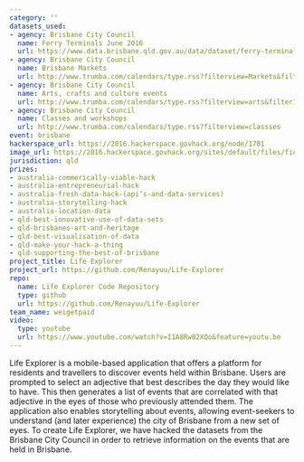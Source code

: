```yaml
---
category: ''
datasets_used:
- agency: Brisbane City Council
  name: Ferry Terminals June 2016
  url: https://www.data.brisbane.qld.gov.au/data/dataset/ferry-terminals/resource/bdffec72-f4b5-4107-b7e3-751652af28f2?view_id=45a62ce2-502d-4a36-b1d9-a7127a579af7
- agency: Brisbane City Council
  name: Brisbane Markets
  url: http://www.trumba.com/calendars/type.rss?filterview=Markets&filter1=_178869_&filterfield1=21859
- agency: Brisbane City Council
  name: Arts, crafts and culture events
  url: http://www.trumba.com/calendars/type.rss?filterview=arts&filter1=_171831_178893_&filterfield1=21859
- agency: Brisbane City Council
  name: Classes and workshops
  url: http://www.trumba.com/calendars/type.rss?filterview=classses
event: brisbane
hackerspace_url: https://2016.hackerspace.govhack.org/node/1701
image_url: https://2016.hackerspace.govhack.org/sites/default/files/field/image/Logoforproject.png
jurisdiction: qld
prizes:
- australia-commerically-viable-hack
- australia-entrepreneurial-hack
- australia-fresh-data-hack-(api’s-and-data-services)
- australia-storytelling-hack
- australia-location-data
- qld-best-innovative-use-of-data-sets
- qld-brisbanes-art-and-heritage
- qld-best-visualisation-of-data
- qld-make-your-hack-a-thing
- qld-supporting-the-best-of-brisbane
project_title: Life Explorer
project_url: https://github.com/Renayuu/Life-Explorer
repo:
  name: Life Explorer Code Repository
  type: github
  url: https://github.com/Renayuu/Life-Explorer
team_name: weigetpaid
video:
  type: youtube
  url: https://www.youtube.com/watch?v=I1A8Rw02XQo&feature=youtu.be
---
```


Life Explorer is a mobile-based application that offers a platform for residents and travellers to discover events held within Brisbane. 
Users are prompted to select an adjective that best describes the day they would like to have. This then generates a list of events that are correlated with that adjective in the eyes of those who previously attended them. The application also enables storytelling about events, allowing event-seekers to understand (and later experience) the city of Brisbane from a new set of eyes. 
To create Life Explorer, we have hacked the datasets from the Brisbane City Council in order to retrieve information on the events that are held in Brisbane.